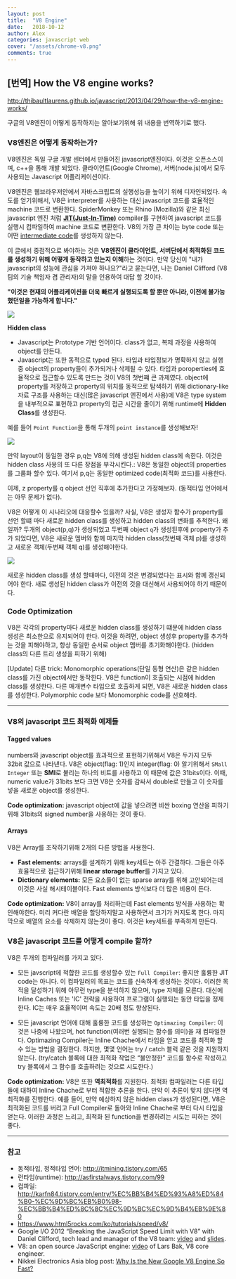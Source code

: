 ```yaml
---
layout: post
title:  "V8 Engine"
date:   2018-10-12
author: Alex
categories: javascript web
cover: "/assets/chrome-v8.png"
comments: true
---
```

## [번역] How the V8 engine works?

<http://thibaultlaurens.github.io/javascript/2013/04/29/how-the-v8-engine-works/>

구글의 V8엔진이 어떻게 동작하지는 알아보기위해 위 내용을 번역하기로 했다.

### V8엔진은 어떻게 동작하는가?

V8엔진은 독일 구글 개발 센터에서 만들어진 javascript엔진이다. 이것은 오픈소스이며, c++을 통해 개발 되었다. 클라이언트(Google Chrome), 서버(node.js)에서 모두 사용되는 Javascript 어플리케이션이다.

V8엔진은 웹브라우저안에서 자바스크립트의 실행성능을 높이기 위해 디자인되었다. 속도를 얻기위해서, V8은 interpreter를 사용하는 대신 javascript 코드를 효율적인 machine 코드로 변환한다. SpiderMonkey 또는 Rhino (Mozilla)와 같은 최신 javascript 엔진 처럼 **[JIT(Just-In-Time)](https://ko.wikipedia.org/wiki/JIT_%EC%BB%B4%ED%8C%8C%EC%9D%BC)** compiler를 구현하여 javascript 코드를 실행시 컴파일하여 machine 코드로 변환한다. V8의 가장 큰 차이는 byte code 또는 어떤 [intermediate code](https://www.tutorialspoint.com/compiler_design/compiler_design_intermediate_code_generations.htm)를 생성하지 않는다.

이 글에서 중점적으로 봐야하는 것은 **V8엔진이 클라이언트, 서버단에서 최적화된 코드를 생성하기 위해 어떻게 동작하고 있는지 이해**하는 것이다. 만약 당신이 "내가 javascript의 성능에 관심을 가져야 하나요?"라고 묻는다면, 나는 Daniel Clifford (V8팀의 기술 책임자 겸 관리자)의 말을 인용하여 대답 할 것이다.

**"이것은 현재의 어플리케이션을 더욱 빠르게 실행되도록 할 뿐만 아니라, 이전에 불가능 했던일을 가능하게 합니다."**

<img src="http://thibaultlaurens.github.io/public/img/post/21-03-13-v8/v8.PNG" />

**Hidden class**

- Javascript는 Prototype 기반 언어이다. class가 없고, 복제 과정을 사용하여 object를 만든다.
- Javascript는 또한 동적으로 typed 된다. 타입과 타입정보가 명확하지 않고 실행중 object의 property들이 추가되거나 삭제될 수 있다.
타입과 poroperties에 효율적으로 접근할수 있도록 만드는 것이 V8의 첫번쨰 큰 과제였다. object에 property를 저장하고 property의 위치를 동적으로 탐색하기 위해 dictionary-like 자료 구조를 사용하는 대신(많은 javascript 엔진에서 사용)에 V8은 type system을 내부적으로 표현하고 property의 접근 시간을 줄이기 위해 runtime에 **Hidden Class**를 생성한다.

예를 들어 `Point Function`을 통해 두개의 `point instance`를 생성해보자!

<img src="http://thibaultlaurens.github.io/public/img/post/21-03-13-v8/hiddenclass.PNG" />

만약 layout이 동일한 경우 p,q는 V8에 의해 생성된 hidden class에 속한다. 이것은 hidden class 사용의 또 다른 장점을 부각시킨다.: V8은 동일한 object의 properties를 그룹화 할수 있다. 여기서 p,q는 동일한 optimized code(최적화 코드)를 사용한다.

이제, z property를 q object 선언 직후에 추가한다고 가정해보자. (동적타입 언어에서는 아무 문제가 없다).

V8은 어떻게 이 시나리오에 대응할수 있을까? 사실, V8은 생성자 함수가 property를 선언 할떄 마다 새로운 hidden class를 생성하고 hidden class의 변화를 추척한다. 왜일까? 두개의 object(p,q)가 생성되었고 두번째 object `q`가 생성된후에 property가 추가 되었다면, V8은 새로운 멤버와 함께 마지막 hidden class(첫번째 객체 p)를 생성하고 새로운 객체(두번째 객체 q)를 생성해야한다.

<img src="https://cdn-images-1.medium.com/max/1600/0*LVZcBRnonzi60A2R." />

새로운 hidden class를 생성 할때마다, 이전의 것은 변경되었다는 표시와 함께 갱신되어야 한다. 새로 생성된 hidden class가 이전의 것을 대신해서 사용되어야 하기 때문이다.

### Code Optimization
V8은 각각의 property마다 새로운 hidden class를 생성하기 떄문에 hidden class 생성은 최소한으로 유지되어야 한다. 이것을 하려면, object 생성후 property를 추가하는 것을 피해야하고, 항상 동일한 순서로 object 멤버를 초기화해야한다. (hidden class의 다른 트리 생성을 피하기 위해)

[Update] 다른 trick: Monomorphic operations(단일 동형 연산)은 같은 hidden class를 가진 object에서만 동작한다. V8은 function이 호출되는 시점에 hidden class를 생성한다. 다른 매개변수 타입으로 호출하게 되면, V8은 새로운 hidden class를 생성한다. Polymorphic code 보다 Monomorphic code를 선호해라.

<hr />

### V8의 javascript 코드 최적화 예제들

#### Tagged values
numbers와 javascript object를 효과적으로 표현하기위해서 V8은 두가지 모두 32bit 값으로 나타낸다. V8은 object(flag: 1)인지 integer(flag: 0) 알기위해서 `SMall Integer` 또는 **SMI**로 불리는 하나의 비트를 사용하고 이 때문에 값은 31bits이다. 이때, numeric value가 31bits 보다 크면 V8은 숫자를 감싸서 double로 만들고 이 숫자를 넣을 새로운 object를 생성한다.

**Code optimization:** javascript object에 값을 넣으려면 비싼 boxing 연산을 피하기 위해 31bits의 signed number을 사용하는 것이 좋다.


#### Arrays
V8은 Array를 조작하기위해 2개의 다른 방법을 사용한다.

- **Fast elements:** arrays를 설계하기 위해 key세트는 아주 간결하다. 그들은 아주 효율적으로 접근하기위해 **linear storage buffer**를 가지고 있다.
- **Dictionary elements:** 모든 요소들이 없는 sparse array를 위해 고안되어는데 이것은 사실 해시테이블이다. Fast elements 방식보다 더 많은 비용이 든다.

**Code optimization:** V8이 array를 처리하는데 Fast elements 방식을 사용하는 확인해야한다. 미리 커다란 배열을 할당하지말고 사용하면서 크기가 커지도록 한다. 마지막으로 배열의 요소를 삭제하지 않는것이 좋다. 이것은 key세트를 부족하게 만든다.

### V8은 javascript 코드를 어떻게 compile 할까?

V8은 두개의 컴파일러를 가지고 있다.
- 모든 javscript에 적합한 코드를 생성할수 있는 `Full Compiler`: 좋지만 훌륭한 JIT code는 아니다. 이 컴파일러의 목표는 코드를 신속하게 생성하는 것이다. 이러한 목적을 달성하기 위해 아무런 type을 분석하지 않으며, type 자체를 모른다. 대신에 Inline Caches 또는 'IC' 전략을 사용하여 프로그램이 실행되는 동안 타입을 정제한다. IC는 매우 효율적이며 속도는 20배 정도 향상된다.

- 모든 javascript 언어에 대해 훌륭한 코드를 생성하는 `Optimazing Compiler`: 이것은 나중에 나왔으며, hot function(여러번 실행되는 함수를 의미)을 재 컴파일한다. Optimazing Compiler는 Inline Chache에서 타입을 얻고 코드를 최적화 할 수 있는 방법을 결정한다. 하지만, 몇몇 언어는 try / catch 블럭 같은 것을 지원하지 않는다. (try/catch 블록에 대한 최적화 작업은 “불안정한” 코드를 함수로 작성하고 try 블록에서 그 함수를 호출하려는 것으로 시도한다.)

**Code optimization:** V8은 또한 **역최적화**를 지원한다. 최적화 컴파일러는 다른 타입들에 대하여 Inline Chache로 부터 적합한 추론을 한다. 만약 이 추론이 맞지 않다면 역최적화를 진행한다. 예를 들어, 만약 예상하지 않은 hidden class가 생성된다면, V8은 최적화된 코드를 버리고 Full Compiler로 돌아와 Inline Chache로 부터 다시 타입을 얻는다. 이러한 과정은 느리고, 최적화 된 function을 변경하려는 시도는 피하는 것이 좋다.

<hr />

### 참고

- 동적타입, 정적타입 언어: <http://itmining.tistory.com/65>
- 런타임(runtime): <http://asfirstalways.tistory.com/99>
- 컴파일: <http://karfn84.tistory.com/entry/%EC%BB%B4%ED%93%A8%ED%84%B0-%EC%9D%BC%EB%B0%98-%EC%BB%B4%ED%8C%8C%EC%9D%BC%EC%9D%B4%EB%9E%80>
- <https://www.html5rocks.com/ko/tutorials/speed/v8/>
- Google I/O 2012 “Breaking the JavaScript Speed Limit with V8” with Daniel Clifford, tech lead and manager of the V8 team: [video](https://www.youtube.com/watch?v=UJPdhx5zTaw) and [slides](http://v8-io12.appspot.com/).
- V8: an open source JavaScript engine: [video](http://www.youtube.com/watch?v=hWhMKalEicY) of Lars Bak, V8 core engineer.
- Nikkei Electronics Asia blog post: [Why Is the New Google V8 Engine So Fast?](http://techon.nikkeibp.co.jp/article/HONSHI/20090106/163615/)
